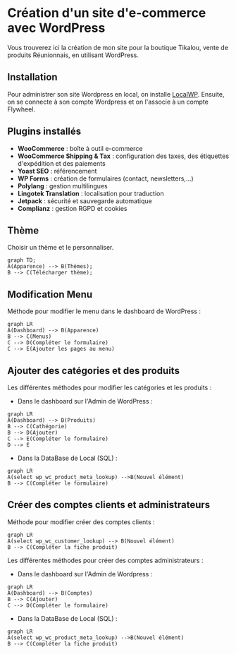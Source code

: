 # Création d'un site d'e-commerce avec WordPress

Vous trouverez ici la création de mon site pour la boutique Tikalou, vente de produits Réunionnais, en utilisant WordPress.

##  Installation

Pour administrer son site Wordpress en local, on installe [LocalWP](https://localwp.com/). Ensuite, on se connecte à son compte Wordpress et on l'associe à un compte Flywheel.

##  Plugins installés

- **WooCommerce** : boîte à outil e-commerce
- **WooCommerce Shipping & Tax** : configuration des taxes, des étiquettes d'expédition et des paiements
- **Yoast SEO** : référencement
- **WP Forms** : création de formulaires (contact, newsletters,...)
- **Polylang** : gestion multilingues
- **Lingotek Translation** : localisation pour traduction
- **Jetpack** : sécurité et sauvegarde automatique
- **Complianz** : gestion RGPD et cookies

##  Thème 

Choisir un thème et le personnaliser.

```mermaid
graph TD;
A(Apparence) --> B(Thèmes);
B --> C(Télécharger thème);
```

##  Modification Menu

Méthode pour modifier le menu dans le dashboard de WordPress :

```mermaid
graph LR
A(Dashboard) --> B(Apparence)
B --> C(Menus)
C --> D(Compléter le formulaire)
C --> E(Ajouter les pages au menu)
```

##  Ajouter des catégories et des produits

Les différentes méthodes pour modifier les catégories et les produits : 

- Dans le dashboard sur l'Admin de WordPress : 
```mermaid
graph LR
A(Dashboard) --> B(Produits)
B --> C(Cathégorie)
B --> D(Ajouter)
C --> E(Compléter le formulaire)
D --> E
```
- Dans la DataBase de Local (SQL) :
```mermaid
graph LR
A(select wp_wc_product_meta_lookup) -->B(Nouvel élément)
B --> C(Compléter le formulaire)
```

##  Créer des comptes clients et administrateurs

Méthode pour modifier créer des comptes clients : 
```mermaid
graph LR
A(select wp_wc_customer_lookup) --> B(Nouvel élément)
B --> C(Compléter la fiche produit)
```
Les différentes méthodes pour créer des comptes administrateurs : 

- Dans le dashboard sur l'Admin de Wordpress : 
```mermaid
graph LR
A(Dashboard) --> B(Comptes)
B --> C(Ajouter)
C --> D(Compléter le formulaire)
```
- Dans la DataBase de Local (SQL) :
```mermaid
graph LR
A(select wp_wc_product_meta_lookup) -->B(Nouvel élément)
B --> C(Compléter la fiche produit)
```
